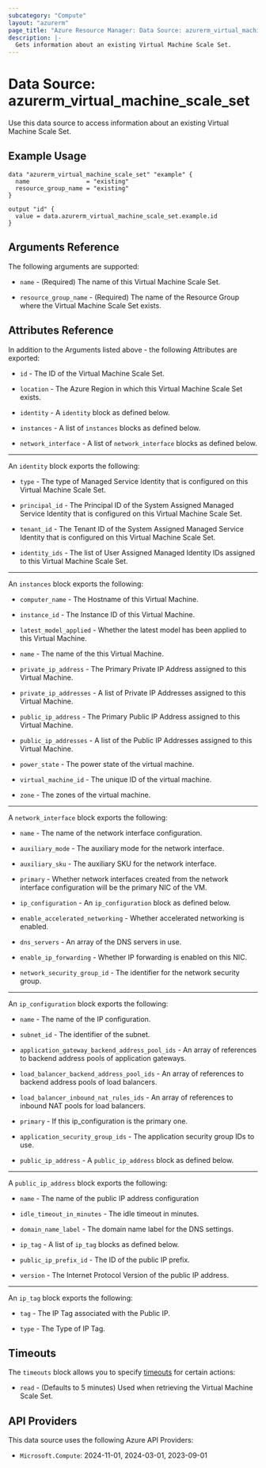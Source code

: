 ```yaml
---
subcategory: "Compute"
layout: "azurerm"
page_title: "Azure Resource Manager: Data Source: azurerm_virtual_machine_scale_set"
description: |-
  Gets information about an existing Virtual Machine Scale Set.
---
```


# Data Source: azurerm_virtual_machine_scale_set

Use this data source to access information about an existing Virtual Machine Scale Set.

## Example Usage

```hcl
data "azurerm_virtual_machine_scale_set" "example" {
  name                = "existing"
  resource_group_name = "existing"
}

output "id" {
  value = data.azurerm_virtual_machine_scale_set.example.id
}
```

## Arguments Reference

The following arguments are supported:

* `name` - (Required) The name of this Virtual Machine Scale Set.

* `resource_group_name` - (Required) The name of the Resource Group where the Virtual Machine Scale Set exists.

## Attributes Reference

In addition to the Arguments listed above - the following Attributes are exported:

* `id` - The ID of the Virtual Machine Scale Set.

* `location` - The Azure Region in which this Virtual Machine Scale Set exists.

* `identity` - A `identity` block as defined below.

* `instances` - A list of `instances` blocks as defined below.

* `network_interface` - A list of `network_interface` blocks as defined below.

---

An `identity` block exports the following:

* `type` - The type of Managed Service Identity that is configured on this Virtual Machine Scale Set.

* `principal_id` - The Principal ID of the System Assigned Managed Service Identity that is configured on this Virtual Machine Scale Set.

* `tenant_id` - The Tenant ID of the System Assigned Managed Service Identity that is configured on this Virtual Machine Scale Set.

* `identity_ids` - The list of User Assigned Managed Identity IDs assigned to this Virtual Machine Scale Set.

---

An `instances` block exports the following:

* `computer_name` - The Hostname of this Virtual Machine.

* `instance_id` - The Instance ID of this Virtual Machine.

* `latest_model_applied` - Whether the latest model has been applied to this Virtual Machine.

* `name` - The name of the this Virtual Machine.

* `private_ip_address` - The Primary Private IP Address assigned to this Virtual Machine.
 
* `private_ip_addresses` - A list of Private IP Addresses assigned to this Virtual Machine.
 
* `public_ip_address` - The Primary Public IP Address assigned to this Virtual Machine.

* `public_ip_addresses` - A list of the Public IP Addresses assigned to this Virtual Machine.
 
* `power_state` - The power state of the virtual machine.

* `virtual_machine_id` - The unique ID of the virtual machine.

* `zone` - The zones of the virtual machine.

---

A `network_interface` block exports the following:

* `name` - The name of the network interface configuration.

* `auxiliary_mode` - The auxiliary mode for the network interface.

* `auxiliary_sku` - The auxiliary SKU for the network interface.

* `primary` - Whether network interfaces created from the network interface configuration will be the primary NIC of the VM.

* `ip_configuration` - An `ip_configuration` block as defined below.

* `enable_accelerated_networking` - Whether accelerated networking is enabled.

* `dns_servers` - An array of the DNS servers in use.

* `enable_ip_forwarding` - Whether IP forwarding is enabled on this NIC.

* `network_security_group_id` - The identifier for the network security group.

---

An `ip_configuration` block exports the following:

* `name` - The name of the IP configuration.

* `subnet_id` - The identifier of the subnet.

* `application_gateway_backend_address_pool_ids` - An array of references to backend address pools of application gateways.

* `load_balancer_backend_address_pool_ids` - An array of references to backend address pools of load balancers.

* `load_balancer_inbound_nat_rules_ids` - An array of references to inbound NAT pools for load balancers.

* `primary` -  If this ip_configuration is the primary one.

* `application_security_group_ids` -  The application security group IDs to use.

* `public_ip_address` - A `public_ip_address` block as defined below.

---

A `public_ip_address` block exports the following:

* `name` - The name of the public IP address configuration

* `idle_timeout_in_minutes` - The idle timeout in minutes.

* `domain_name_label` - The domain name label for the DNS settings.

* `ip_tag` - A list of `ip_tag` blocks as defined below.

* `public_ip_prefix_id` - The ID of the public IP prefix.

* `version` - The Internet Protocol Version of the public IP address.

---

An `ip_tag` block exports the following:

* `tag` - The IP Tag associated with the Public IP.

* `type` - The Type of IP Tag.

## Timeouts

The `timeouts` block allows you to specify [timeouts](https://www.terraform.io/language/resources/syntax#operation-timeouts) for certain actions:

* `read` - (Defaults to 5 minutes) Used when retrieving the Virtual Machine Scale Set.

## API Providers
<!-- This section is generated, changes will be overwritten -->
This data source uses the following Azure API Providers:

* `Microsoft.Compute`: 2024-11-01, 2024-03-01, 2023-09-01
